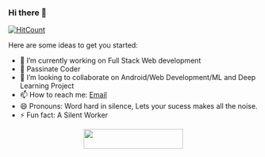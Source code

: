 ### Hi there 👋
[![HitCount](http://hits.dwyl.com/bluecoder5015/bluecoder5015.svg)](http://hits.dwyl.com/bluecoder5015/bluecoder5015)
<!--
**bluecoder5015/bluecoder5015** is a ✨ _special_ ✨ repository because its `README.md` (this file) appears on your GitHub profile.
-->
Here are some ideas to get you started:

- 🔭 I’m currently working on Full Stack Web development
- 🌱 Passinate Coder
- 👯 I’m looking to collaborate on Android/Web Development/ML and Deep Learning Project
- 📫 How to reach me: [Email](yogendrasingh6019@gmail.com)
- 😄 Pronouns: Word hard in silence, Lets your sucess makes all the noise.
- ⚡ Fun fact: A Silent Worker

<p align="center">
  <img width="200" height="40" src="https://forthebadge.com/images/badges/built-with-love.svg">
</p>
